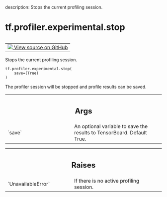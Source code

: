 description: Stops the current profiling session.

<div itemscope itemtype="http://developers.google.com/ReferenceObject">
<meta itemprop="name" content="tf.profiler.experimental.stop" />
<meta itemprop="path" content="Stable" />
</div>

# tf.profiler.experimental.stop

<!-- Insert buttons and diff -->

<table class="tfo-notebook-buttons tfo-api nocontent" align="left">
<td>
  <a target="_blank" href="https://github.com/tensorflow/tensorflow/blob/r2.4/tensorflow/python/profiler/profiler_v2.py#L134-L158">
    <img src="https://www.tensorflow.org/images/GitHub-Mark-32px.png" />
    View source on GitHub
  </a>
</td>
</table>



Stops the current profiling session.

<pre class="devsite-click-to-copy prettyprint lang-py tfo-signature-link">
<code>tf.profiler.experimental.stop(
    save=(True)
)
</code></pre>



<!-- Placeholder for "Used in" -->

The profiler session will be stopped and profile results can be saved.

<!-- Tabular view -->
 <table class="responsive fixed orange">
<colgroup><col width="214px"><col></colgroup>
<tr><th colspan="2"><h2 class="add-link">Args</h2></th></tr>

<tr>
<td>
`save`
</td>
<td>
An optional variable to save the results to TensorBoard. Default True.
</td>
</tr>
</table>



<!-- Tabular view -->
 <table class="responsive fixed orange">
<colgroup><col width="214px"><col></colgroup>
<tr><th colspan="2"><h2 class="add-link">Raises</h2></th></tr>

<tr>
<td>
`UnavailableError`
</td>
<td>
If there is no active profiling session.
</td>
</tr>
</table>

